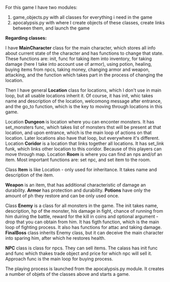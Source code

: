 For this game I have two modules:

1) game_objects.py with all classes for everything i need in the game
2) apocalypsis.py with where I create objects of these classes, create links between them, and launch the game

**Regarding classes:**

I have **MainCharacter** class for the main character, which stores all info about current state of the character and has functions to change that state.
These functions are: init, func for taking item into inventory, for taking damage (here I take into account use of armor), using potion, healing, buying items from npcs, taking money, changing armor and weapon, attacking, and the function which takes part in the process of changing the location.

Then I have general **Location** class for locations, which I don't use in main loop, but all usable locations inherit it.
Of course, it has init, whic takes name and description of the location, welcomong message after entrance, and the go_to function, which is the key to moving through locations in this game.

Location **Dungeon** is location where you can enconter monsters. It has set_monsters func, which takes list of monsters thst will be present at that location, and upon entrance, which is the main loop of actions on that location. Later locations also have that loop, but everywhere it's different.
Location **Coridor** is a location that links together all locations. It has set_link funk, which links other location to this coridor. Because of this players can move through map.
Location **Room** is where you can find an nps and/of an item. Most important functions are: set npc, and set item to the room.

Class **Item** is like Location - only used for inheritance. It takes name and description of the item.

**Weapon** is an item, that has additional characteristic of damage an durability. **Armor** has protection and durability. **Potions** have only the amount of ph they restore and can be only used once.

Class **Enemy** is a class for all monsters in the game. The init takes name, description, hp of the monster, his damage in fight, chance of running from him duiring the battle, reward for the kill in coins and optional argument - drop that you can obtain from him. It has figth function, which is the main loop of fighting process. It also has functions for attac and taking damage.
**FinalBoss** class inherits Enemy class, but it can deceive the main character into sparing him, after which he restores health.

**NPC** class is class for npcs. They can sell items. The calass has init func and func which thakes trade object and price for which npc will sell it. Approach func is the main loop for buying process.




The playing process is launched from the apocalypsis.py module. It creates a number of objets of the classes above and starts a game.

